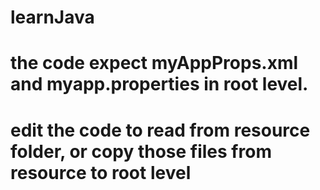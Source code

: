# learnJava
# the code expect myAppProps.xml and myapp.properties in root level. 
# edit the code to read from resource folder, or copy those files from resource to root level